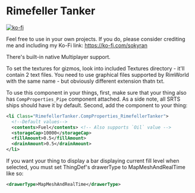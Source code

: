 # Rimefeller Tanker

[![ko-fi](https://ko-fi.com/img/githubbutton_sm.svg)](https://ko-fi.com/E1E120FY7)

Feel free to use in your own projects. If you do, please consider crediting me and including my Ko-Fi link: https://ko-fi.com/sokyran

There's built-in native Multiplayer support.

To set the textures for gizmos, look into included Textures directory - it'll contain 2 text files. You need to use graphical files supported by RimWorld with the same name - but obviously different extension thatn txt.

To use this component in your things, first, make sure that your thing also has `CompProperties_Pipe` component attached. As a side note, all SRTS ships should have it by default.
Second, add the component to your thing:

```xml
<li Class="RimefellerTanker.CompProperties_RimefellerTanker">
  <!--Default values-->
  <contents>Fuel</contents> <!-- Also supports `Oil` value -->
  <storageCap>10000</storageCap>
  <fillAmount>0.5</fillAmount>
  <drainAmount>0.5</drainAmount>
</li>
```

If you want your thing to display a bar displaying current fill level when selected, you must set ThingDef's drawerType to MapMeshAndRealTime like so:
```xml
<drawerType>MapMeshAndRealTime</drawerType>
```
